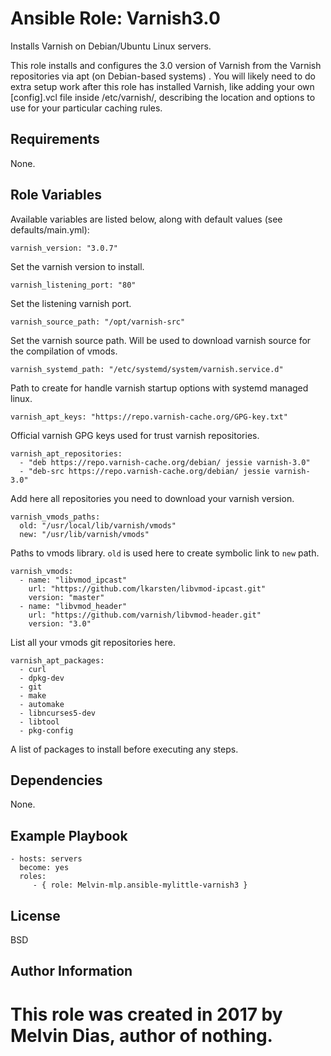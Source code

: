 Ansible Role: Varnish3.0
=========

Installs Varnish on Debian/Ubuntu Linux servers.

This role installs and configures the 3.0 version of Varnish from the Varnish repositories via apt (on Debian-based systems) . You will likely need to do extra setup work after this role has installed Varnish, like adding your own [config].vcl file inside /etc/varnish/, describing the location and options to use for your particular caching rules.

Requirements
------------

None.

Role Variables
--------------

Available variables are listed below, along with default values (see defaults/main.yml):

    varnish_version: "3.0.7"

Set the varnish version to install.


    varnish_listening_port: "80"

Set the listening varnish port.

    varnish_source_path: "/opt/varnish-src"

Set the varnish source path. Will be used to download varnish source for the compilation of vmods.

    varnish_systemd_path: "/etc/systemd/system/varnish.service.d"

Path to create for handle varnish startup options with systemd managed linux.

    varnish_apt_keys: "https://repo.varnish-cache.org/GPG-key.txt"

Official varnish GPG keys used for trust varnish repositories.

    varnish_apt_repositories:
      - "deb https://repo.varnish-cache.org/debian/ jessie varnish-3.0"
      - "deb-src https://repo.varnish-cache.org/debian/ jessie varnish-3.0"

Add here all repositories you need to download your varnish version.

    varnish_vmods_paths:
      old: "/usr/local/lib/varnish/vmods"
      new: "/usr/lib/varnish/vmods"

Paths to vmods library. `old` is used here to create symbolic link to `new` path.

    varnish_vmods: 
      - name: "libvmod_ipcast"
        url: "https://github.com/lkarsten/libvmod-ipcast.git"
        version: "master"
      - name: "libvmod_header"
        url: "https://github.com/varnish/libvmod-header.git"
        version: "3.0"

List all your vmods git repositories here. 

    varnish_apt_packages:
      - curl
      - dpkg-dev
      - git
      - make
      - automake
      - libncurses5-dev
      - libtool
      - pkg-config

A list of packages to install before executing any steps.

Dependencies
------------

None.

Example Playbook
----------------

    - hosts: servers
      become: yes
      roles:
         - { role: Melvin-mlp.ansible-mylittle-varnish3 }

License
-------

BSD

Author Information
------------------

This role was created in 2017 by Melvin Dias, author of nothing.
=======
